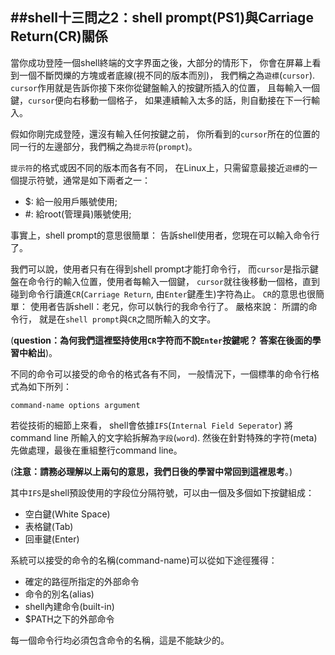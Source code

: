 
##shell十三問之2：shell prompt(PS1)與Carriage Return(CR)關係
---

當你成功登陸一個shell終端的文字界面之後，大部分的情形下，
你會在屏幕上看到一個不斷閃爍的方塊或者底線(視不同的版本而別)，
我們稱之為`遊標`(`cursor`).
`cursor`作用就是告訴你接下來你從鍵盤輸入的按鍵所插入的位置，
且每輸入一個鍵，`cursor`便向右移動一個格子，
如果連續輸入太多的話，則自動接在下一行輸入。

假如你剛完成登陸，還沒有輸入任何按鍵之前，
你所看到的`cursor`所在的位置的同一行的左邊部分，我們稱之為`提示符`(`prompt`)。

`提示符`的格式或因不同的版本而各有不同，
在Linux上，只需留意最接近`遊標`的一個提示符號，通常是如下兩者之一：

- $: 給一般用戶賬號使用;
- \#: 給root(管理員)賬號使用;


事實上，shell prompt的意思很簡單：
告訴shell使用者，您現在可以輸入命令行了。

我們可以說，使用者只有在得到shell prompt才能打命令行，
而`cursor`是指示鍵盤在命令行的輸入位置，使用者每輸入一個鍵，
`cursor`就往後移動一個格，直到碰到命令行讀進`CR`(`Carriage Return`, 由`Enter`鍵產生)字符為止。
 `CR`的意思也很簡單：
使用者告訴shell：老兄，你可以執行的我命令行了。
嚴格來說：
所謂的命令行， 就是在`shell prompt`與`CR`之間所輸入的文字。

(**question：為何我們這裡堅持使用`CR`字符而不說`Enter`按鍵呢？
答案在後面的學習中給出**)。

不同的命令可以接受的命令的格式各有不同，
一般情況下，一個標準的命令行格式為如下所列：
```shell
command-name options argument
```

若從技術的細節上來看，
shell會依據`IFS`(`Internal Field Seperator`) 將 command line
所輸入的文字給拆解為`字段`(`word`).
然後在針對特殊的字符(meta)先做處理，最後在重組整行command line。

(**注意：請務必理解以上兩句的意思，我們日後的學習中常回到這裡思考**。)

其中`IFS`是shell預設使用的字段位分隔符號，可以由一個及多個如下按鍵組成：

- 空白鍵(White Space)
- 表格鍵(Tab)
- 回車鍵(Enter)

系統可以接受的命令的名稱(command-name)可以從如下途徑獲得：

- 確定的路徑所指定的外部命令
- 命令的別名(alias)
- shell內建命令(built-in)
- $PATH之下的外部命令

每一個命令行均必須包含命令的名稱，這是不能缺少的。





